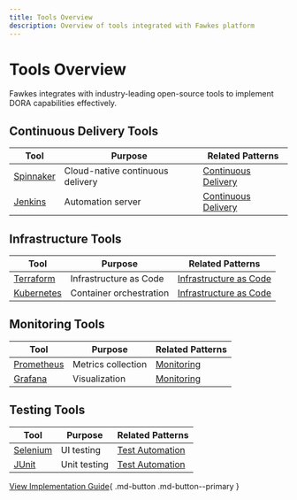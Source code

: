 ```yaml
---
title: Tools Overview
description: Overview of tools integrated with Fawkes platform
---
```


# Tools Overview

Fawkes integrates with industry-leading open-source tools to implement DORA capabilities effectively.

## Continuous Delivery Tools

| Tool | Purpose | Related Patterns |
|------|---------|-----------------|
| [Spinnaker](spinnaker.md) | Cloud-native continuous delivery | [Continuous Delivery](../patterns/continuous-delivery.md) |
| [Jenkins](jenkins.md) | Automation server | [Continuous Delivery](../patterns/continuous-delivery.md) |

## Infrastructure Tools

| Tool | Purpose | Related Patterns |
|------|---------|-----------------|
| [Terraform](terraform.md) | Infrastructure as Code | [Infrastructure as Code](../patterns/infrastructure-as-code.md) |
| [Kubernetes](kubernetes.md) | Container orchestration | [Infrastructure as Code](../patterns/infrastructure-as-code.md) |

## Monitoring Tools

| Tool | Purpose | Related Patterns |
|------|---------|-----------------|
| [Prometheus](prometheus.md) | Metrics collection | [Monitoring](../patterns/monitoring.md) |
| [Grafana](grafana.md) | Visualization | [Monitoring](../patterns/monitoring.md) |

## Testing Tools

| Tool | Purpose | Related Patterns |
|------|---------|-----------------|
| [Selenium](selenium.md) | UI testing | [Test Automation](../patterns/test-automation.md) |
| [JUnit](junit.md) | Unit testing | [Test Automation](../patterns/test-automation.md) |

[View Implementation Guide](../implementation.md){ .md-button .md-button--primary }